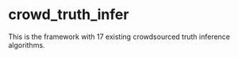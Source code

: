 # crowd_truth_infer
This is the framework with 17 existing crowdsourced truth inference algorithms.
